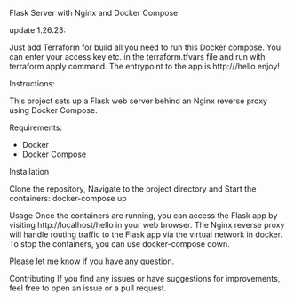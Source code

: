 Flask Server with Nginx and Docker Compose

update 1.26.23:

 Just add Terraform for build all you need to run this Docker compose.
 You can enter your access key etc. in the terraform.tfvars file and run with terraform apply command.
 The entrypoint to the app is http://<public-ip>/hello
 enjoy!

Instructions:
 
This project sets up a Flask web server behind an Nginx reverse proxy using Docker Compose.

Requirements:
 -  Docker
 -  Docker Compose

Installation

Clone the repository, Navigate to the project directory and Start the containers: docker-compose up

Usage
Once the containers are running, you can access the Flask app by visiting http://localhost/hello in your web browser. The Nginx reverse proxy will handle routing traffic to the Flask app via the virtual network in docker.
To stop the containers, you can use docker-compose down.

Please let me know if you have any question.

Contributing
If you find any issues or have suggestions for improvements, feel free to open an issue or a pull request.
